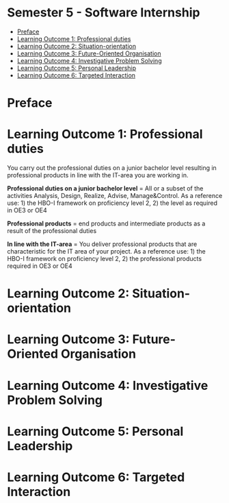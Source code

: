 # Semester 5 - Software Internship

- [Preface](#preface)
- [Learning Outcome 1: Professional duties](#learning-outcome-1-professional-duties)
- [Learning Outcome 2: Situation-orientation](#learning-outcome-2-situation-orientation)
- [Learning Outcome 3: Future-Oriented Organisation](#learning-outcome-3-future-oriented-organisation)
- [Learning Outcome 4: Investigative Problem Solving](#learning-outcome-4-investigative-problem-solving)
- [Learning Outcome 5: Personal Leadership](#learning-outcome-5-personal-leadership)
- [Learning Outcome 6: Targeted Interaction](#learning-outcome-6-targeted-interaction)

# Preface
# Learning Outcome 1: Professional duties

You carry out the professional duties on a junior bachelor level resulting in professional products in line with the IT-area you are working in.

**Professional duties on a junior bachelor level** = All or a subset of the activities Analysis, Design, Realize, Advise, Manage&Control. As a reference use: 1) the HBO-I framework on proficiency level 2, 2) the level as required in OE3 or OE4

**Professional products** = end products and intermediate products as a result of the professional duties

**In line with the IT-area** =  You deliver professional products that are characteristic for the IT area of your project. As a reference use: 1) the HBO-I framework on proficiency level 2, 2) the professional products required in OE3 or OE4

# Learning Outcome 2: Situation-orientation

# Learning Outcome 3: Future-Oriented Organisation

# Learning Outcome 4: Investigative Problem Solving

# Learning Outcome 5: Personal Leadership

# Learning Outcome 6: Targeted Interaction

